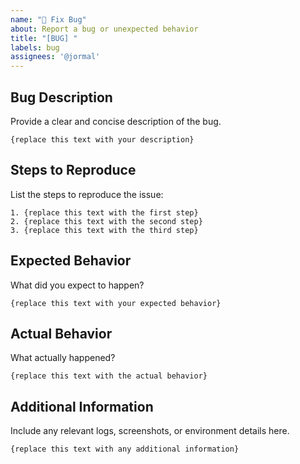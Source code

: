 ```yaml
---
name: "🐛 Fix Bug"
about: Report a bug or unexpected behavior
title: "[BUG] "
labels: bug
assignees: '@jormal'
---
```


## Bug Description

Provide a clear and concise description of the bug.

```text
{replace this text with your description}
```

## Steps to Reproduce

List the steps to reproduce the issue:

```text
1. {replace this text with the first step}
2. {replace this text with the second step}
3. {replace this text with the third step}
```

## Expected Behavior

What did you expect to happen?

```text
{replace this text with your expected behavior}
```

## Actual Behavior

What actually happened?

```text
{replace this text with the actual behavior}
```

## Additional Information

Include any relevant logs, screenshots, or environment details here.

```text
{replace this text with any additional information}
```
